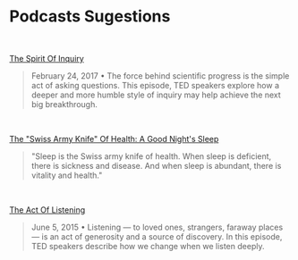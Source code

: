# Podcasts Sugestions

<br>

[The Spirit Of Inquiry](https://www.npr.org/programs/ted-radio-hour/514152888/the-spirit-of-inquiry?showDate=2017-02-24)
>February 24, 2017 • The force behind scientific progress is the simple act of asking questions. This episode, TED speakers explore how a deeper and more humble style of inquiry may help achieve the next big breakthrough.

<br>

[The "Swiss Army Knife" Of Health: A Good Night's Sleep](https://www.npr.org/2017/11/13/563831137/the-swiss-army-knife-of-health-a-good-nights-sleep)
>"Sleep is the Swiss army knife of health. When sleep is deficient, there is sickness and disease. And when sleep is abundant, there is vitality and health."

<br>

[The Act Of Listening](https://www.npr.org/programs/ted-radio-hour/411697251/the-act-of-listening?showDate=2015-06-05)
>June 5, 2015 • Listening — to loved ones, strangers, faraway places — is an act of generosity and a source of discovery. In this episode, TED speakers describe how we change when we listen deeply.

